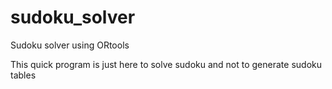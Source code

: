 # sudoku_solver
Sudoku solver using ORtools

This quick program is just here to solve sudoku and not to generate sudoku tables
